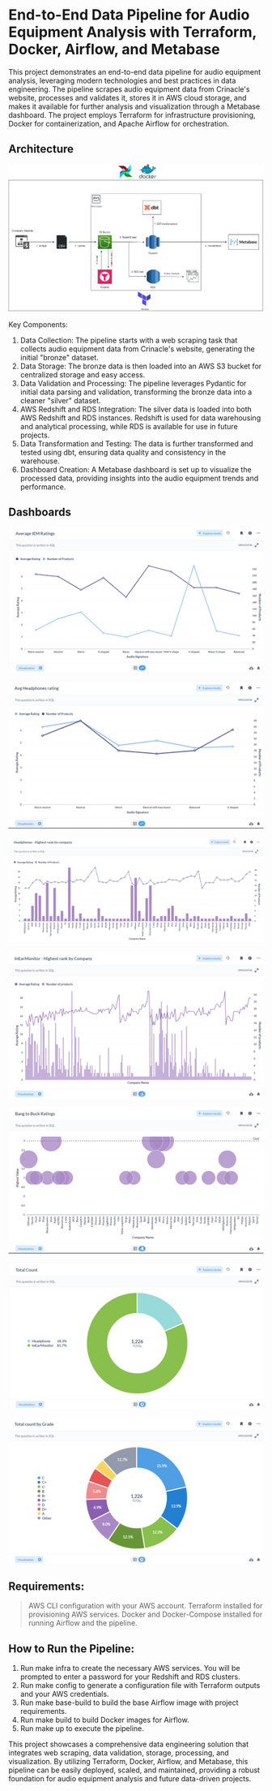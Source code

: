 # End-to-End Data Pipeline for Audio Equipment Analysis with Terraform, Docker, Airflow, and Metabase

This project demonstrates an end-to-end data pipeline for audio equipment analysis, leveraging modern technologies and best practices in data engineering. The pipeline scrapes audio equipment data from Crinacle's website, processes and validates it, stores it in AWS cloud storage, and makes it available for further analysis and visualization through a Metabase dashboard. The project employs Terraform for infrastructure provisioning, Docker for containerization, and Apache Airflow for orchestration.

## Architecture

![Architecture Diagram](images/audiophile-flowchart.jpg)


Key Components:

1. Data Collection: The pipeline starts with a web scraping task that collects audio equipment data from Crinacle's website, generating the initial "bronze" dataset.
2. Data Storage: The bronze data is then loaded into an AWS S3 bucket for centralized storage and easy access.
3. Data Validation and Processing: The pipeline leverages Pydantic for initial data parsing and validation, transforming the bronze data into a cleaner "silver" dataset.
4. AWS Redshift and RDS Integration: The silver data is loaded into both AWS Redshift and RDS instances. Redshift is used for data warehousing and analytical processing, while RDS is available for use in future projects.
5. Data Transformation and Testing: The data is further transformed and tested using dbt, ensuring data quality and consistency in the warehouse.
6. Dashboard Creation: A Metabase dashboard is set up to visualize the processed data, providing insights into the audio equipment trends and performance.

## Dashboards
![Architecture Diagram](images/average_iem_ratings.png)

![Architecture Diagram](images/avg_headphones_rating.png)

![Architecture Diagram](images/headphoes-highest_rank_by_company.png)

![Architecture Diagram](images/IEM-highest_rank_by_company.png)

![Architecture Diagram](images/bang_2_buck_ratings.png)

![Architecture Diagram](images/total_count.png)

![Architecture Diagram](images/total_count_by_grade.png)

## Requirements:

> AWS CLI configuration with your AWS account.
> Terraform installed for provisioning AWS services.
> Docker and Docker-Compose installed for running Airflow and the pipeline.

## How to Run the Pipeline:

1. Run make infra to create the necessary AWS services. You will be prompted to enter a password for your Redshift and RDS clusters.
2. Run make config to generate a configuration file with Terraform outputs and your AWS credentials.
3. Run make base-build to build the base Airflow image with project requirements.
4. Run make build to build Docker images for Airflow.
5. Run make up to execute the pipeline.

This project showcases a comprehensive data engineering solution that integrates web scraping, data validation, storage, processing, and visualization. By utilizing Terraform, Docker, Airflow, and Metabase, this pipeline can be easily deployed, scaled, and maintained, providing a robust foundation for audio equipment analysis and future data-driven projects.

